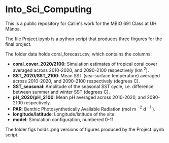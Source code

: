 # Into_Sci_Computing
This is a public repository for Callie's work for the MBIO 691 Class at UH Mānoa. 

The file Project.ipynb is a python script that produces three firgures for the final project.

The folder data holds coral_forecast.csv, which contains the columns:

* **coral_cover_2020/2100**: Simulation estimates of tropical coral cover averaged across 2010-2020, and 2090-2100 respectively (km $^2$).
* **SST_2020/SST_2100**: Mean SST (sea-surface temperature) averaged across 2010-2020, and 2090-2100 respectively (degrees C).
* **SST_seasonal**: Amplitude of the seasonal SST cycle, i.e. difference between summer and winter SST (degrees C).
* **pH_2020/pH_2100**: Mean pH averaged across 2010-2020, and 2090-2100 respectively.
* **PAR**: Benthic Photosynthetically Available Radiation (mol m $^{-2}$ d $^{-1}$ ).
* **longitude/latitude**: Longitude/latitude of the site.
* **model**: Simulation configuration, numbered 0-11.

The folder figs holds .png versions of figures produced by the Project.ipynb script.